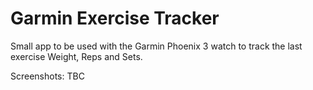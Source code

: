 # Garmin Exercise Tracker

Small app to be used with the Garmin Phoenix 3 watch to track the last exercise Weight, Reps and Sets.

Screenshots:
TBC

